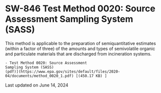 
# SW-846 Test Method 0020: Source Assessment Sampling System (SASS)  


This method is applicable to the preparation of semiquantitative
estimates (within a factor of three) of the amounts and types of
semivolatile organic and particulate materials that are discharged from
incineration systems.

    - Test Method 0020: Source Assessment
    Sampling System (SASS)
    (pdf)](https://www.epa.gov/sites/default/files/2020-04/documents/method_0020_1.pdf) [(450.17 KB) ] 

Last updated on June 14, 2024

